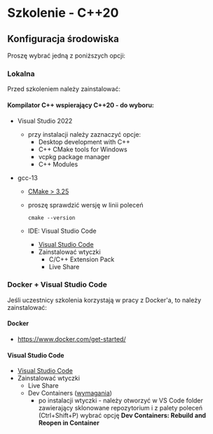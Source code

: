 # Szkolenie - C++20 #

## Konfiguracja środowiska

Proszę wybrać jedną z poniższych opcji:

### Lokalna

Przed szkoleniem należy zainstalować:

#### Kompilator C++ wspierający C++20 - do wyboru:
  * Visual Studio 2022
    * przy instalacji należy zaznaczyć opcje:
      * Desktop development with C++
      * C++ CMake tools for Windows
      * vcpkg package manager
      * C++ Modules

  * gcc-13
    * [CMake > 3.25](https://cmake.org/)
    * proszę sprawdzić wersję w linii poleceń        
  
      ```
      cmake --version
      ```
      
    * IDE: Visual Studio Code
      * [Visual Studio Code](https://code.visualstudio.com/)
      * Zainstalować wtyczki
        * C/C++ Extension Pack
        * Live Share

### Docker + Visual Studio Code

Jeśli uczestnicy szkolenia korzystają w pracy z Docker'a, to należy zainstalować:

#### Docker
* https://www.docker.com/get-started/

#### Visual Studio Code

* [Visual Studio Code](https://code.visualstudio.com/)
* Zainstalować wtyczki
  * Live Share
  * Dev Containers ([wymagania](https://code.visualstudio.com/docs/devcontainers/containers#_system-requirements))
    * po instalacji wtyczki - należy otworzyć w VS Code folder zawierający sklonowane repozytorium i
      z palety poleceń (Ctrl+Shift+P) wybrać opcję **Dev Containers: Rebuild and Reopen in Container**
